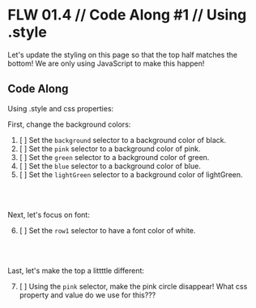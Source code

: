 # FLW 01.4 // Code Along #1 // Using .style

Let's update the styling on this page so that the top half matches the bottom! We are only using JavaScript to make this happen!

## Code Along

Using .style and css properties:

First, change the background colors:

1. [ ] Set the `background` selector to a background color of black.
2. [ ] Set the `pink` selector to a background color of pink.
3. [ ] Set the `green` selector to a background color of green.
4. [ ] Set the `blue` selector to a background color of blue.
5. [ ] Set the `lightGreen` selector to a background color of lightGreen.
</br>
</br>

Next, let's focus on font:

6. [ ] Set the `row1` selector to have a font color of white.
</br>
</br>

Last, let's make the top a littttle different:

7. [ ] Using the `pink` selector, make the pink circle disappear! What css property and value do we use for this???
</br>